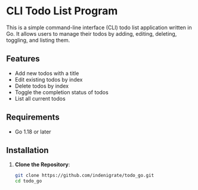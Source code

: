 # CLI Todo List Program

This is a simple command-line interface (CLI) todo list application written in Go. It allows users to manage their todos by adding, editing, deleting, toggling, and listing them.

## Features

- Add new todos with a title
- Edit existing todos by index
- Delete todos by index
- Toggle the completion status of todos
- List all current todos

## Requirements

- Go 1.18 or later

## Installation

1. **Clone the Repository**:
   ```bash
   git clone https://github.com/indenigrate/todo_go.git
   cd todo_go
   

